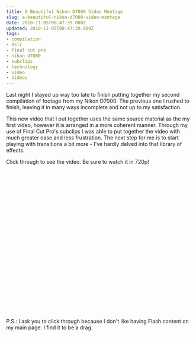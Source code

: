 ```yaml
---
title: A Beautiful Nikon D7000 Video Montage
slug: a-beautiful-nikon-d7000-video-montage
date: 2010-11-05T08:47:39.000Z
updated: 2010-11-05T08:47:39.000Z
tags:
- compilation
- dslr
- final cut pro
- nikon d7000
- subclips
- technology
- video
- Videos
---
```


Last night I stayed up way too late to finish putting together my second compilation of footage from my Nikon D7000.  The previous one I rushed to finish, leaving it in many ways incomplete and not up to my satisfaction.

This new video that I put together uses the same source material as the my first video, however it is arranged in a more coherent manner.  Through my use of Final Cut Pro's subclips I was able to put together the video with much greater ease and less frustration.  The next step for me is to start playing with transitions a bit more - I've hardly delved into that library of effects.

Click through to see the video.  Be sure to watch it in 720p!  <!--more-->

<object width="640" height="385"><param name="movie" value="http://www.youtube.com/v/zCixY42fnHY?fs=1&amp;hl=en_US&amp;hd=1"></param><param name="allowFullScreen" value="true"></param><param name="allowscriptaccess" value="always"></param><embed src="http://www.youtube.com/v/zCixY42fnHY?fs=1&amp;hl=en_US&amp;hd=1" type="application/x-shockwave-flash" allowscriptaccess="always" allowfullscreen="true" width="640" height="385"></embed></object>

P.S.:  I ask you to click through because I don't like having Flash content on my main page.  I find it to be a drag.
